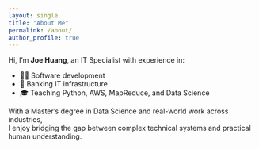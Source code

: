 ```yaml
---
layout: single
title: "About Me"
permalink: /about/
author_profile: true
---
```


Hi, I’m **Joe Huang**, an IT Specialist with experience in:

- 🧑‍💻 Software development
- 🏦 Banking IT infrastructure
- 🎓 Teaching Python, AWS, MapReduce, and Data Science

With a Master’s degree in Data Science and real-world work across industries,  
I enjoy bridging the gap between complex technical systems and practical human understanding.
